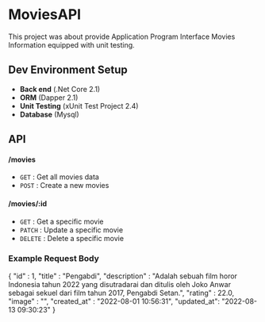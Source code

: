 # MoviesAPI
This project was about provide Application Program Interface Movies Information equipped with unit testing.

## Dev Environment Setup
* **Back end** (.Net Core 2.1)
* **ORM** (Dapper 2.1)
* **Unit Testing** (xUnit Test Project 2.4)
* **Database** (Mysql)

## API

#### /movies
* `GET` : Get all movies data
* `POST` : Create a new movies

#### /movies/:id
* `GET` : Get a specific movie
* `PATCH` : Update a specific movie
* `DELETE` : Delete a specific movie

### Example Request Body
{
    "id" : 1,
    "title" : "Pengabdi",
    "description" : "Adalah sebuah film horor Indonesia tahun 2022 yang disutradarai dan ditulis oleh Joko Anwar sebagai sekuel dari film tahun 2017, Pengabdi Setan.",
    "rating" : 22.0,
    "image" : "",
    "created_at" : "2022-08-01 10:56:31",
    "updated_at": "2022-08-13 09:30:23"
}
